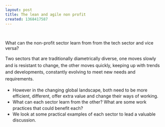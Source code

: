 ```yaml
---
layout: post
title: The lean and agile non profit
created: 1368417587
---
```



&nbsp;<p class="p1">What can the non-profit sector learn from from the tech sector and vice versa?<p class="p1"><span style="line-height: 1.538em;">Two sectors that are traditionally diametrically diverse, one moves slowly and is resistant to change, the other moves quickly, keeping up with trends and developments, constantly evolving to meet new needs and requirements.<ul><li class="p1"><span style="line-height: 1.538em;">However in the changing global landscape, both need to be more efficient, different, offer extra value and change their ways of working.</li><li class="p1"><span style="line-height: 1.538em;">What can each sector learn from the other? What are some work practices that could benefit each?</li><li class="p1"><span style="line-height: 1.538em;">We look at some practical examples of each sector to lead a valuable discussion.</li></ul>
